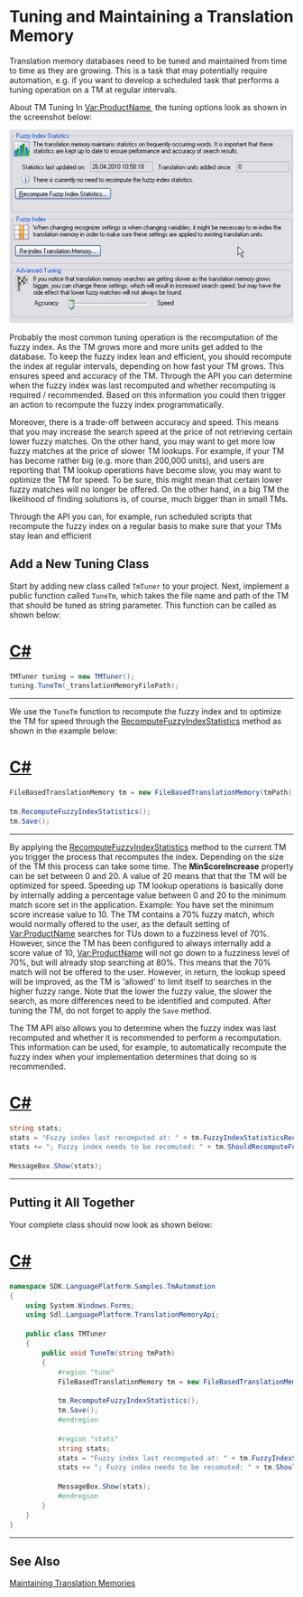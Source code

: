 Tuning and Maintaining a Translation Memory
==

Translation memory databases need to be tuned and maintained from time to time as they are growing. This is a task that may potentially require automation, e.g. if you want to develop a scheduled task that performs a tuning operation on a TM at regular intervals.

About TM Tuning
In <Var:ProductName>, the tuning options look as shown in the screenshot below:

![TmTuning](images/TmTuning.jpg)

Probably the most common tuning operation is the recomputation of the fuzzy index. As the TM grows more and more units get added to the database. To keep the fuzzy index lean and efficient, you should recompute the index at regular intervals, depending on how fast your TM grows. This ensures speed and accuracy of the TM. Through the API you can determine when the fuzzy index was last recomputed and whether recomputing is required / recommended. Based on this information you could then trigger an action to recompute the fuzzy index programmatically.

Moreover, there is a trade-off between accuracy and speed. This means that you may increase the search speed at the price of not retrieving certain lower fuzzy matches. On the other hand, you may want to get more low fuzzy matches at the price of slower TM lookups. For example, if your TM has become rather big (e.g. more than 200,000 units), and users are reporting that TM lookup operations have become slow, you may want to optimize the TM for speed. To be sure, this might mean that certain lower fuzzy matches will no longer be offered. On the other hand, in a big TM the likelihood of finding solutions is, of course, much bigger than in small TMs.

Through the API you can, for example, run scheduled scripts that recompute the fuzzy index on a regular basis to make sure that your TMs stay lean and efficient

Add a New Tuning Class
--

Start by adding new class called ```TmTuner``` to your project. Next, implement a public function called ```TuneTm```, which takes the file name and path of the TM that should be tuned as string parameter. This function can be called as shown below:

# [C#](#tab/tabid-1)
```cs
TMTuner tuning = new TMTuner();
tuning.TuneTm(_translationMemoryFilePath);
```
***

We use the ```TuneTm``` function to recompute the fuzzy index and to optimize the TM for speed through the [RecomputeFuzzyIndexStatistics](../../api/translationmemory/Sdl.LanguagePlatform.TranslationMemoryApi.AbstractLocalTranslationMemory.yml#Sdl_LanguagePlatform_TranslationMemoryApi_AbstractLocalTranslationMemory_RecomputeFuzzyIndexStatistics) method as shown in the example below:

# [C#](#tab/tabid-2)
```cs
FileBasedTranslationMemory tm = new FileBasedTranslationMemory(tmPath);

tm.RecomputeFuzzyIndexStatistics();
tm.Save();
```
***

By applying the [RecomputeFuzzyIndexStatistics](../../api/translationmemory/Sdl.LanguagePlatform.TranslationMemoryApi.AbstractLocalTranslationMemory.yml#Sdl_LanguagePlatform_TranslationMemoryApi_AbstractLocalTranslationMemory_RecomputeFuzzyIndexStatistics) method to the current TM you trigger the process that recomputes the index. Depending on the size of the TM this process can take some time. The **MinScoreIncrease** property can be set between 0 and 20. A value of 20 means that that the TM will be optimized for speed. Speeding up TM lookup operations is basically done by internally adding a percentage value between 0 and 20 to the minimum match score set in the application. Example: You have set the minimum score increase value to 10. The TM contains a 70% fuzzy match, which would normally offered to the user, as the default setting of <Var:ProductName> searches for TUs down to a fuzziness level of 70%. However, since the TM has been configured to always internally add a score value of 10, <Var:ProductName> will not go down to a fuzziness level of 70%, but will already stop searching at 80%. This means that the 70% match will not be offered to the user. However, in return, the lookup speed will be improved, as the TM is 'allowed' to limit itself to searches in the higher fuzzy range. Note that the lower the fuzzy value, the slower the search, as more differences need to be identified and computed. After tuning the TM, do not forget to apply the ```Save``` method.


The TM API also allows you to determine when the fuzzy index was last recomputed and whether it is recommended to perform a recomputation. This information can be used, for example, to automatically recompute the fuzzy index when your implementation determines that doing so is recommended.

# [C#](#tab/tabid-3)
```cs
string stats;
stats = "Fuzzy index last recomputed at: " + tm.FuzzyIndexStatisticsRecomputedAt.Value.ToString();
stats += "; Fuzzy index needs to be recomuted: " + tm.ShouldRecomputeFuzzyIndexStatistics().ToString();

MessageBox.Show(stats);
```
***

Putting it All Together
--

Your complete class should now look as shown below:

# [C#](#tab/tabid-4)
```cs
namespace SDK.LanguagePlatform.Samples.TmAutomation
{
    using System.Windows.Forms;
    using Sdl.LanguagePlatform.TranslationMemoryApi;

    public class TMTuner
    {
        public void TuneTm(string tmPath)
        {
            #region "tune"
            FileBasedTranslationMemory tm = new FileBasedTranslationMemory(tmPath);

            tm.RecomputeFuzzyIndexStatistics();
            tm.Save();
            #endregion

            #region "stats"
            string stats;
            stats = "Fuzzy index last recomputed at: " + tm.FuzzyIndexStatisticsRecomputedAt.Value.ToString();
            stats += "; Fuzzy index needs to be recomuted: " + tm.ShouldRecomputeFuzzyIndexStatistics().ToString();

            MessageBox.Show(stats);
            #endregion
        }
    }
}
```
***

See Also
--
[Maintaining Translation Memories](maintaining_translation_memories.md)

